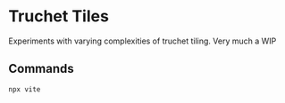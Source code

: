 # Truchet Tiles

Experiments with varying complexities of truchet tiling. Very much a WIP

## Commands

```
npx vite
```
